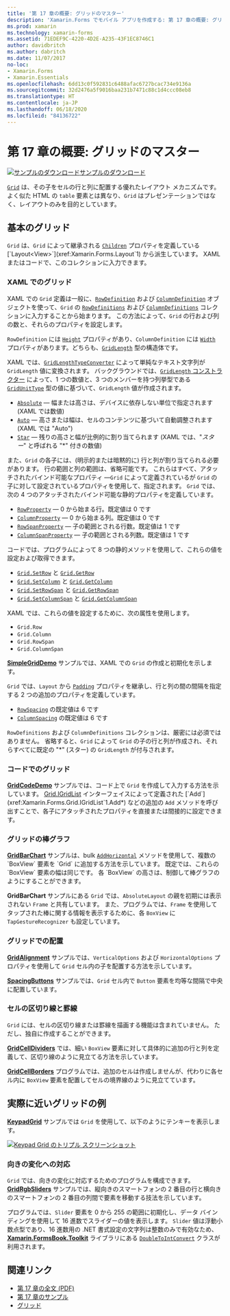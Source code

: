 ```yaml
---
title: '第 17 章の概要: グリッドのマスター'
description: 'Xamarin.Forms でモバイル アプリを作成する: 第 17 章の概要: グリッドのマスター'
ms.prod: xamarin
ms.technology: xamarin-forms
ms.assetid: 71EDEF9C-4220-4D2E-A235-43F1EC8746C1
author: davidbritch
ms.author: dabritch
ms.date: 11/07/2017
no-loc:
- Xamarin.Forms
- Xamarin.Essentials
ms.openlocfilehash: 6dd13c0f592831c6488afac6727bcac734e9136a
ms.sourcegitcommit: 32d2476a5f9016baa231b7471c88c1d4ccc08eb8
ms.translationtype: HT
ms.contentlocale: ja-JP
ms.lasthandoff: 06/18/2020
ms.locfileid: "84136722"
---
```

# <a name="summary-of-chapter-17-mastering-the-grid"></a>第 17 章の概要: グリッドのマスター

[![サンプルのダウンロード](~/media/shared/download.png)サンプルのダウンロード](https://github.com/xamarin/xamarin-forms-book-samples/tree/master/Chapter17)

[`Grid`](xref:Xamarin.Forms.Grid) は、その子をセルの行と列に配置する優れたレイアウト メカニズムです。 よく似た HTML の `table` 要素とは異なり、`Grid` はプレゼンテーションではなく、レイアウトのみを目的としています。

## <a name="the-basic-grid"></a>基本のグリッド

`Grid` は、`Grid` によって継承される [`Children`](xref:Xamarin.Forms.Layout`1.Children) プロパティを定義している [`Layout<View>`](xref:Xamarin.Forms.Layout`1) から派生しています。 XAML またはコードで、このコレクションに入力できます。

### <a name="the-grid-in-xaml"></a>XAML でのグリッド

XAML での `Grid` 定義は一般に、[`RowDefinition`](xref:Xamarin.Forms.RowDefinition) および [`ColumnDefinition`](xref:Xamarin.Forms.ColumnDefinition) オブジェクトを使って、`Grid` の [`RowDefinitions`](xref:Xamarin.Forms.Grid.RowDefinitions) および [`ColumnDefinitions`](xref:Xamarin.Forms.Grid.ColumnDefinitions) コレクションに入力することから始まります。 この方法によって、`Grid` の行および列の数と、それらのプロパティを設定します。

`RowDefinition` には [`Height`](xref:Xamarin.Forms.RowDefinition.Height) プロパティがあり、`ColumnDefinition` には [`Width`](xref:Xamarin.Forms.ColumnDefinition.Width) プロパティがあります。どちらも、[`GridLength`](xref:Xamarin.Forms.GridLength) 型の構造体です。

XAML では、[`GridLengthTypeConverter`](xref:Xamarin.Forms.GridLengthTypeConverter) によって単純なテキスト文字列が `GridLength` 値に変換されます。 バックグラウンドでは、[`GridLength` コンストラクター](xref:Xamarin.Forms.GridLength.%23ctor(System.Double,Xamarin.Forms.GridUnitType)) によって、1 つの数値と、3 つのメンバーを持つ列挙型である [`GridUnitType`](xref:Xamarin.Forms.GridUnitType) 型の値に基づいて、`GridLength` 値が作成されます。

- [`Absolute`](xref:Xamarin.Forms.GridUnitType.Absolute) &mdash; 幅または高さは、デバイスに依存しない単位で指定されます (XAML では数値)
- [`Auto`](xref:Xamarin.Forms.GridUnitType.Auto) &mdash; 高さまたは幅は、セルのコンテンツに基づいて自動調整されます (XAML では "Auto")
- [`Star`](xref:Xamarin.Forms.GridUnitType.Star) &mdash; 残りの高さと幅が比例的に割り当てられます (XAML では、"*スター*" と呼ばれる "\*" 付きの数値)

また、`Grid` の各子には、(明示的または暗黙的に) 行と列が割り当てられる必要があります。 行の範囲と列の範囲は、省略可能です。 これらはすべて、アタッチされたバインド可能なプロパティ &mdash;`Grid` によって定義されているが `Grid` の子に対して設定されているプロパティを使用して、指定されます。 `Grid` では、次の 4 つのアタッチされたバインド可能な静的プロパティを定義しています。

- [`RowProperty`](xref:Xamarin.Forms.Grid.RowProperty) &mdash; 0 から始まる行。既定値は 0 です
- [`ColumnProperty`](xref:Xamarin.Forms.Grid.ColumnProperty) &mdash; 0 から始まる列。既定値は 0 です
- [`RowSpanProperty`](xref:Xamarin.Forms.Grid.RowSpanProperty) &mdash; 子の範囲とされる行数。既定値は 1 です
- [`ColumnSpanProperty`](xref:Xamarin.Forms.Grid.ColumnSpanProperty) &mdash; 子の範囲とされる列数。既定値は 1 です

コードでは、プログラムによって 8 つの静的メソッドを使用して、これらの値を設定および取得できます。

- [`Grid.SetRow`](xref:Xamarin.Forms.Grid.SetRow(Xamarin.Forms.BindableObject,System.Int32)) と [`Grid.GetRow`](xref:Xamarin.Forms.Grid.GetRow(Xamarin.Forms.BindableObject))
- [`Grid.SetColumn`](xref:Xamarin.Forms.Grid.SetColumn(Xamarin.Forms.BindableObject,System.Int32)) と [`Grid.GetColumn`](xref:Xamarin.Forms.Grid.GetColumn(Xamarin.Forms.BindableObject))
- [`Grid.SetRowSpan`](xref:Xamarin.Forms.Grid.SetRowSpan(Xamarin.Forms.BindableObject,System.Int32)) と [`Grid.GetRowSpan`](xref:Xamarin.Forms.Grid.GetRowSpan(Xamarin.Forms.BindableObject))
- [`Grid.SetColumnSpan`](xref:Xamarin.Forms.Grid.SetColumnSpan(Xamarin.Forms.BindableObject,System.Int32)) と [`Grid.GetColumnSpan`](xref:Xamarin.Forms.Grid.GetColumnSpan(Xamarin.Forms.BindableObject))

XAML では、これらの値を設定するために、次の属性を使用します。

- `Grid.Row`
- `Grid.Column`
- `Grid.RowSpan`
- `Grid.ColumnSpan`

[**SimpleGridDemo**](https://github.com/xamarin/xamarin-forms-book-samples/tree/master/Chapter17/SimpleGridDemo) サンプルでは、XAML での `Grid` の作成と初期化を示します。

`Grid` では、`Layout` から [`Padding`](xref:Xamarin.Forms.Layout.Padding) プロパティを継承し、行と列の間の間隔を指定する 2 つの追加のプロパティを定義しています。

- [`RowSpacing`](xref:Xamarin.Forms.Grid.RowSpacing) の既定値は 6 です
- [`ColumnSpacing`](xref:Xamarin.Forms.Grid.ColumnSpacing) の既定値は 6 です

`RowDefinitions` および `ColumnDefinitions` コレクションは、厳密には必須ではありません。 省略すると、`Grid` によって `Grid` の子の行と列が作成され、それらすべてに既定の "\*" (スター) の `GridLength` が付与されます。

### <a name="the-grid-in-code"></a>コードでのグリッド

[**GridCodeDemo**](https://github.com/xamarin/xamarin-forms-book-samples/tree/master/Chapter17/GridCodeDemo) サンプルでは、コード上で `Grid` を作成して入力する方法を示しています。 [Grid.IGridList<T>](xref:Xamarin.Forms.Grid.IGridList`1) インターフェイスによって定義された [`Add`](xref:Xamarin.Forms.Grid.IGridList`1.Add*) などの追加の `Add` メソッドを呼び出すことで、各子にアタッチされたプロパティを直接または間接的に設定できます。

### <a name="the-grid-bar-chart"></a>グリッドの棒グラフ

[**GridBarChart**](https://github.com/xamarin/xamarin-forms-book-samples/tree/master/Chapter17/GridBarChart) サンプルは、bulk [`AddHorizontal`](xref:Xamarin.Forms.Grid.IGridList`1.AddHorizontal*) メソッドを使用して、複数の `BoxView` 要素を `Grid` に追加する方法を示しています。 既定では、これらの `BoxView` 要素の幅は同じです。 各 `BoxView` の高さは、制御して棒グラフのようにすることができます。

**GridBarChart** サンプルにある `Grid` では、`AbsoluteLayout` の親を初期には表示されない `Frame` と共有しています。 また、プログラムでは、`Frame` を使用してタップされた棒に関する情報を表示するために、各 `BoxView` に `TapGestureRecognizer` も設定しています。

### <a name="alignment-in-the-grid"></a>グリッドでの配置

[**GridAlignment**](https://github.com/xamarin/xamarin-forms-book-samples/tree/master/Chapter17/GridAlignment) サンプルでは、`VerticalOptions` および `HorizontalOptions` プロパティを使用して `Grid` セル内の子を配置する方法を示しています。

[**SpacingButtons**](https://github.com/xamarin/xamarin-forms-book-samples/tree/master/Chapter17/SpacingButtons) サンプルでは、`Grid` セル内で `Button` 要素を均等な間隔で中央に配置しています。

### <a name="cell-dividers-and-borders"></a>セルの区切り線と罫線

`Grid` には、セルの区切り線または罫線を描画する機能は含まれていません。 ただし、独自に作成することができます。

[**GridCellDividers**](https://github.com/xamarin/xamarin-forms-book-samples/tree/master/Chapter17/GridCellDividers) では、細い `BoxView` 要素に対して具体的に追加の行と列を定義して、区切り線のように見立てる方法を示しています。

[**GridCellBorders**](https://github.com/xamarin/xamarin-forms-book-samples/tree/master/Chapter17/GridCellBorders) プログラムでは、追加のセルは作成しませんが、代わりに各セル内に `BoxView` 要素を配置してセルの境界線のように見立てています。

## <a name="almost-real-life-grid-examples"></a>実際に近いグリッドの例

[**KeypadGrid**](https://github.com/xamarin/xamarin-forms-book-samples/tree/master/Chapter17/KeypadGrid) サンプルでは `Grid` を使用して、以下のようにテンキーを表示します。

[![Keypad Grid のトリプル スクリーンショット](images/ch17fg12-small.png "テンキーのグリッド")](images/ch17fg12-large.png#lightbox "テンキーのグリッド")

### <a name="responding-to-orientation-changes"></a>向きの変化への対応

`Grid` では、向きの変化に対応するためのプログラムを構成できます。 [**GridRgbSliders**](https://github.com/xamarin/xamarin-forms-book-samples/tree/master/Chapter17/GridRgbSliders) サンプルでは、縦向きのスマートフォンの 2 番目の行と横向きのスマートフォンの 2 番目の列間で要素を移動する技法を示しています。

プログラムでは、`Slider` 要素を 0 から 255 の範囲に初期化し、データ バインディングを使用して 16 進数でスライダーの値を表示します。 `Slider` 値は浮動小数点型であり、16 進数用の .NET 書式設定の文字列は整数のみで有効なため、[**Xamarin.FormsBook.Toolkit**](https://github.com/xamarin/xamarin-forms-book-samples/tree/master/Libraries/Xamarin.FormsBook.Toolkit) ライブラリにある [`DoubleToIntConvert`](https://github.com/xamarin/xamarin-forms-book-samples/blob/master/Libraries/Xamarin.FormsBook.Toolkit/Xamarin.FormsBook.Toolkit/DoubleToIntConverter.cs) クラスが利用されます。

## <a name="related-links"></a>関連リンク

- [第 17 章の全文 (PDF)](https://download.xamarin.com/developer/xamarin-forms-book/XamarinFormsBook-Ch17-Apr2016.pdf)
- [第 17 章のサンプル](https://github.com/xamarin/xamarin-forms-book-samples/tree/master/Chapter17)
- [グリッド](~/xamarin-forms/user-interface/layouts/grid.md)
